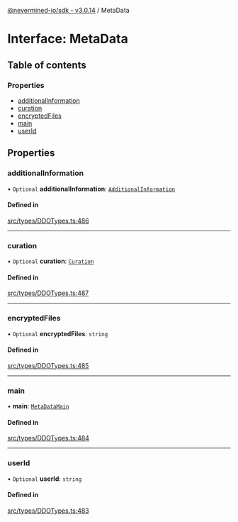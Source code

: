 [@nevermined-io/sdk - v3.0.14](../code-reference.md) / MetaData

# Interface: MetaData

## Table of contents

### Properties

- [additionalInformation](MetaData.md#additionalinformation)
- [curation](MetaData.md#curation)
- [encryptedFiles](MetaData.md#encryptedfiles)
- [main](MetaData.md#main)
- [userId](MetaData.md#userid)

## Properties

### additionalInformation

• `Optional` **additionalInformation**: [`AdditionalInformation`](AdditionalInformation.md)

#### Defined in

[src/types/DDOTypes.ts:486](https://github.com/nevermined-io/sdk-js/blob/c199ac5f07bae206285a6910a3ef1031f64d0ed6/src/types/DDOTypes.ts#L486)

---

### curation

• `Optional` **curation**: [`Curation`](Curation.md)

#### Defined in

[src/types/DDOTypes.ts:487](https://github.com/nevermined-io/sdk-js/blob/c199ac5f07bae206285a6910a3ef1031f64d0ed6/src/types/DDOTypes.ts#L487)

---

### encryptedFiles

• `Optional` **encryptedFiles**: `string`

#### Defined in

[src/types/DDOTypes.ts:485](https://github.com/nevermined-io/sdk-js/blob/c199ac5f07bae206285a6910a3ef1031f64d0ed6/src/types/DDOTypes.ts#L485)

---

### main

• **main**: [`MetaDataMain`](MetaDataMain.md)

#### Defined in

[src/types/DDOTypes.ts:484](https://github.com/nevermined-io/sdk-js/blob/c199ac5f07bae206285a6910a3ef1031f64d0ed6/src/types/DDOTypes.ts#L484)

---

### userId

• `Optional` **userId**: `string`

#### Defined in

[src/types/DDOTypes.ts:483](https://github.com/nevermined-io/sdk-js/blob/c199ac5f07bae206285a6910a3ef1031f64d0ed6/src/types/DDOTypes.ts#L483)
